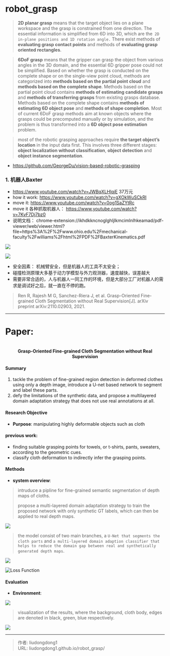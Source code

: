# robot_grasp


> **2D planar grasp** means that the target object lies on a plane workspace and the grasp is constrained from one direction. The essential information is simplified from 6D into 3D, which are the` 2D in-plane positions and 1D rotation angle.` There exist methods of **evaluating grasp contact points** and methods of **evaluating grasp oriented rectangles**.

> **6DoF grasp** means that the gripper can grasp the object from various angles in the 3D domain, and the essential 6D gripper pose could not be simplified. Based on whether the grasp is conducted on the complete shape or on the single-view point cloud, methods are categorized into **methods based on the partial point cloud** and **methods based on the complete shape**. Methods based on the partial point cloud contains **methods of estimating candidate grasps** and **methods of transferring grasps** from existing grasps database. Methods based on the complete shape contains **methods of estimating 6D object pose** and **methods of shape completion**. Most of current 6DoF grasp methods aim at known objects where the grasps could be precomputed manually or by simulation, and the problem is thus transformed into a **6D object pose estimation** problem.

> most of the robotic grasping approaches require **the target object’s location** in the input data first. This involves three different stages: **object localization without classification**, **object detection** and **object instance segmentation**. 

- https://github.com/GeorgeDu/vision-based-robotic-grasping

### 1. 机器人Baxter

- https://www.youtube.com/watch?v=JWBqXLHlqjE   37万元
- how it work: https://www.youtube.com/watch?v=gXOkWuSCkRI
- move it: https://www.youtube.com/watch?v=0og1SaZYtRc
- move it 各种抓取机器人： https://www.youtube.com/watch?v=7KvF7Dj7bz0
- 说明文档： chrome-extension://ikhdkkncnoglghljlkmcimlnlhkeamad/pdf-viewer/web/viewer.html?file=https%3A%2F%2Fwww.ohio.edu%2Fmechanical-faculty%2Fwilliams%2Fhtml%2FPDF%2FBaxterKinematics.pdf

![](https://gitee.com/github-25970295/blogpictureV2/raw/master/007Ys3FFgy1gpucfvtvrtj30fq0l80yp.jpg)

![](https://gitee.com/github-25970295/blogpictureV2/raw/master/image-20211102104626410.png)

- 安全因素： 机械臂安全，但是机器人的工具不太安全；
- 碰撞检测原理大多基于动力学模型与外力观测器，速度越快，误差越大
- 需要非常合适的，人与机器人一同工作的环境，但是大部分工厂对机器人的需求是调试好之后，就一直在不停的跑。

> Ren R, Rajesh M G, Sanchez-Riera J, et al. Grasp-Oriented Fine-grained Cloth Segmentation without Real Supervision[J]. arXiv preprint arXiv:2110.02903, 2021. 

------

# Paper: 

<div align=center>
<br/>
<b>Grasp-Oriented Fine-grained Cloth Segmentation without Real Supervision</b>
</div>


#### Summary

1. tackle the problem of fine-grained region detection in deformed clothes using only a depth image, introduce a U-net based network to segment and label these parts.
2. defy the limitations of the synthetic data, and propose a multilayered domain adaptation strategy that does not use real annotations at all.

#### Research Objective

- **Purpose**:   manipulating highly deformable objects such as cloth

#### previous work:

- finding suitable grasping points for towels, or t-shirts, pants, sweaters, according to the geometric cues.
- classify cloth deformation to indirectly infer the grasping points.

#### Methods

- **system overview**:

> intruduce a pipline for fine-grained semantic segmentation of depth maps of cloths.
>
> propose a multi-layered domain adaptation strategy to train the proposed network with only synthetic GT labels, which can then be applied to real depth maps.

![](https://gitee.com/github-25970295/blogpictureV2/raw/master/image-20211106160816108.png)

> the model consist of two main branches, a `U-Net that segments the cloth parts` and `a multi-layered domain adaption classifier that helps to reduce the domain gap between real and synthetically generated depth maps`.

![](https://gitee.com/github-25970295/blogpictureV2/raw/master/image-20211106162315246.png)

![Loss Function](https://gitee.com/github-25970295/blogpictureV2/raw/master/image-20211106163024432.png)

#### Evaluation

  - **Environment**:   

![](https://gitee.com/github-25970295/blogpictureV2/raw/master/image-20211106163204508.png)

> visualization of the results, where the background, cloth body, edges are denoted in black, green, blue respectively.

![](https://gitee.com/github-25970295/blogpictureV2/raw/master/image-20211106163303339.png)



---

> 作者: liudongdong1  
> URL: liudongdong1.github.io/robot_grasp/  

